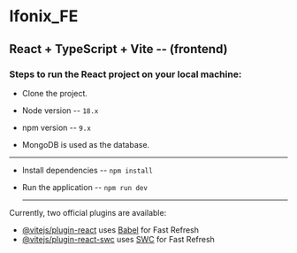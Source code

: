 # Ifonix_FE
## React + TypeScript + Vite -- (frontend)
### Steps to run the React project on your local machine:
- Clone the project.  

- Node version -- ```18.x```
- npm version -- ```9.x```
- MongoDB is used as the database.
 ---
- Install dependencies
-- ```npm install```
- Run the application
-- ```npm run dev```

  ---
  
Currently, two official plugins are available:

- [@vitejs/plugin-react](https://github.com/vitejs/vite-plugin-react/blob/main/packages/plugin-react/README.md) uses [Babel](https://babeljs.io/) for Fast Refresh
- [@vitejs/plugin-react-swc](https://github.com/vitejs/vite-plugin-react-swc) uses [SWC](https://swc.rs/) for Fast Refresh
